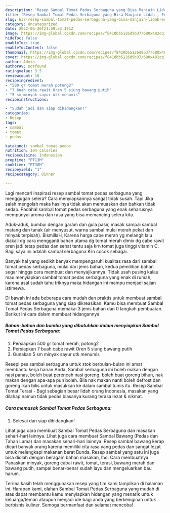 ```yaml
---
description: "Resep Sambal Tomat Pedas Serbaguna yang Bisa Manjain Lidah , Enak"
title: "Resep Sambal Tomat Pedas Serbaguna yang Bisa Manjain Lidah , Enak"
slug: 637-resep-sambal-tomat-pedas-serbaguna-yang-bisa-manjain-lidah-enak
category: Uncategorized
date: 2022-06-26T21:59:53.191Z
image: https://img-global.cpcdn.com/recipes/f8410bb5126d9b37/680x482cq70/sambal-tomat-pedas-serbaguna-foto-resep-utama.jpg
hideToc: false
enableToc: true
enableTocContent: false
thumbnail: https://img-global.cpcdn.com/recipes/f8410bb5126d9b37/680x482cq70/sambal-tomat-pedas-serbaguna-foto-resep-utama.jpg
cover: https://img-global.cpcdn.com/recipes/f8410bb5126d9b37/680x482cq70/sambal-tomat-pedas-serbaguna-foto-resep-utama.jpg
author: Admin
authorAv: notfound
ratingvalue: 3.5
reviewcount: 18
recipeingredient:
- "500 gr tomat merah potong2"
- "7 buah cabe rawit Oren 5 siung bawang putih"
- "5 sm minyak sayur utk menumis"
recipeinstructions:

- "Sudah jadi dan siap dihidangkan!"
categories:
- Resep
tags:
- sambal
- tomat
- pedas

katakunci: sambal tomat pedas 
nutrition: 104 calories
recipecuisine: Indonesian
preptime: "PT13M"
cooktime: "PT38M"
recipeyield: "1"
recipecategory: Dinner

---
```



Lagi mencari inspirasi resep sambal tomat pedas serbaguna yang menggugah selera? Cara menyiapkannya sangat tidak susah. Tapi Jika salah mengolah maka hasilnya tidak akan memuaskan dan bahkan tidak sedap. Padahal sambal tomat pedas serbaguna yang enak seharusnya mempunyai aroma dan rasa yang bisa memancing selera kita.


Aduk-aduk, bumbui dengan garam dan gula pasir, masak sampai sambal matang dan tanak (air menyusut, warna sambal mulai merah pekat dan minyak terpisah). BismillaH, Karena harga cabe merah yg melangit lalu diakali dg cara mengganti bahan utama dg tomat merah dimix dg cabe rawit oren jadi tetap pedas dan sehat tentu saja krn tomat juga tinggi vitamin C. Bagi saya ini adalah sambal serbaguna Krn cocok sebagai.

Banyak hal yang sedikit banyak mempengaruhi kualitas rasa dari sambal tomat pedas serbaguna, mulai dari jenis bahan, kedua pemilihan bahan segar hingga cara membuat dan menyajikannya. Tidak usah pusing kalau mau menyiapkan sambal tomat pedas serbaguna yang enak di rumah, karena asal sudah tahu triknya maka hidangan ini mampu menjadi sajian istimewa.


Di bawah ini ada beberapa cara mudah dan praktis untuk membuat sambal tomat pedas serbaguna yang siap dikreasikan. Kamu bisa membuat Sambal Tomat Pedas Serbaguna memakai 3 jenis bahan dan 0 langkah pembuatan. Berikut ini cara dalam membuat hidangannya.

<!--inarticleads1-->

##### Bahan-bahan dan bumbu yang dibutuhkan dalam menyiapkan Sambal Tomat Pedas Serbaguna:

1. Persiapkan 500 gr tomat merah, potong2
1. Persiapkan 7 buah cabe rawit Oren 5 siung bawang putih
1. Gunakan 5 sm minyak sayur utk menumis


Resepi pes sambal serbaguna untuk stok berbulan-bulan ini amat membantu kerja harian Anda. Sambal serbaguna ini boleh makan dengan nasi panas, boleh buat perencah nasi goreng, boleh buat goreng bihun, nak makan dengan apa-apa pun boleh. Bila nak makan nanti boleh defrost dan goreng ikan bilis untuk masukkan ke dalam sambal tumis itu. Resep Sambal Tomat Terasi - Bagi sebagian besar lidah orang Indonesia, masakan yang dilahap namun tidak pedas biasanya kurang terasa lezat &amp; nikmat. 

<!--inarticleads2-->

##### Cara memasak Sambal Tomat Pedas Serbaguna:


1. Selesai dan siap dihidangkan!

Lihat juga cara membuat Sambal Tomat Pedas Serbaguna dan masakan sehari-hari lainnya. Lihat juga cara membuat Sambal Bawang (Pedas dan Tahan Lama) dan masakan sehari-hari lainnya. Resep sambal bawang kerap dicari banyak orang karena memiliki cita rasa yang pedas dan sangat lezat untuk melengkapi makanan berat Bunda. Resep sambal yang satu ini juga bisa diolah dengan beragam bahan masakan, lho. Cara membuatnya: Panaskan minyak, goreng cabai rawit, tomat, terasi, bawang merah dan bawang putih, sampai benar-benar sudah layu dan mengeluarkan bau harum. 

Terima kasih telah menggunakan resep yang tim kami tampilkan di halaman ini. Harapan kami, olahan Sambal Tomat Pedas Serbaguna yang mudah di atas dapat membantu kamu menyiapkan hidangan yang menarik untuk keluarga/teman ataupun menjadi ide bagi anda yang berkeinginan untuk berbisnis kuliner. Semoga bermanfaat dan selamat mencoba!
